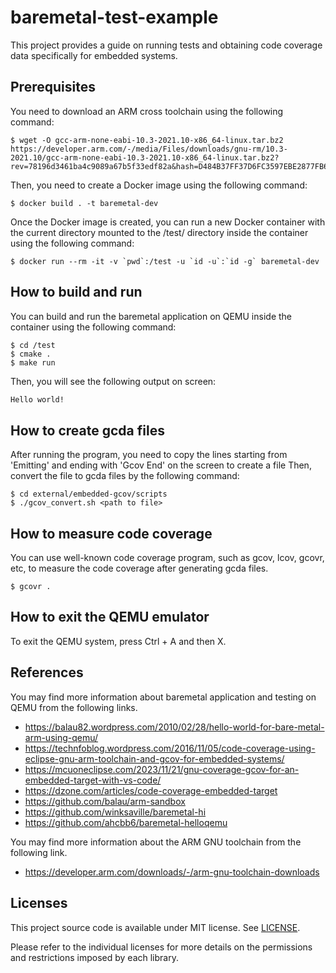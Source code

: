 # baremetal-test-example

This project provides a guide on running tests and obtaining code coverage data specifically for embedded systems.

## Prerequisites

You need to download an ARM cross toolchain using the following command:

    $ wget -O gcc-arm-none-eabi-10.3-2021.10-x86_64-linux.tar.bz2 https://developer.arm.com/-/media/Files/downloads/gnu-rm/10.3-2021.10/gcc-arm-none-eabi-10.3-2021.10-x86_64-linux.tar.bz2?rev=78196d3461ba4c9089a67b5f33edf82a&hash=D484B37FF37D6FC3597EBE2877FB666A41D5253B

Then, you need to create a Docker image using the following command:

    $ docker build . -t baremetal-dev

Once the Docker image is created, you can run a new Docker container with the current directory mounted to the /test/ directory inside the container using the following command:

    $ docker run --rm -it -v `pwd`:/test -u `id -u`:`id -g` baremetal-dev

## How to build and run

You can build and run the baremetal application on QEMU inside the container using the following command:

    $ cd /test
    $ cmake .
    $ make run

Then, you will see the following output on screen:

```bash
Hello world!
```

## How to create gcda files

After running the program, you need to copy the lines starting from 'Emitting' and ending with 'Gcov End' on the screen to create a file
Then, convert the file to gcda files by the following command:

    $ cd external/embedded-gcov/scripts
    $ ./gcov_convert.sh <path to file>

## How to measure code coverage

You can use well-known code coverage program, such as gcov, lcov, gcovr, etc, to measure the code coverage after generating gcda files.

    $ gcovr .

## How to exit the QEMU emulator

To exit the QEMU system, press Ctrl + A and then X.

## References

You may find more information about baremetal application and testing on QEMU from the following links.

- https://balau82.wordpress.com/2010/02/28/hello-world-for-bare-metal-arm-using-qemu/
- https://technfoblog.wordpress.com/2016/11/05/code-coverage-using-eclipse-gnu-arm-toolchain-and-gcov-for-embedded-systems/
- https://mcuoneclipse.com/2023/11/21/gnu-coverage-gcov-for-an-embedded-target-with-vs-code/
- https://dzone.com/articles/code-coverage-embedded-target
- https://github.com/balau/arm-sandbox
- https://github.com/winksaville/baremetal-hi
- https://github.com/ahcbb6/baremetal-helloqemu

You may find more information about the ARM GNU toolchain from the following link.

- https://developer.arm.com/downloads/-/arm-gnu-toolchain-downloads

## Licenses

This project source code is available under MIT license. See [LICENSE](LICENSE).

Please refer to the individual licenses for more details on the permissions and restrictions imposed by each library.